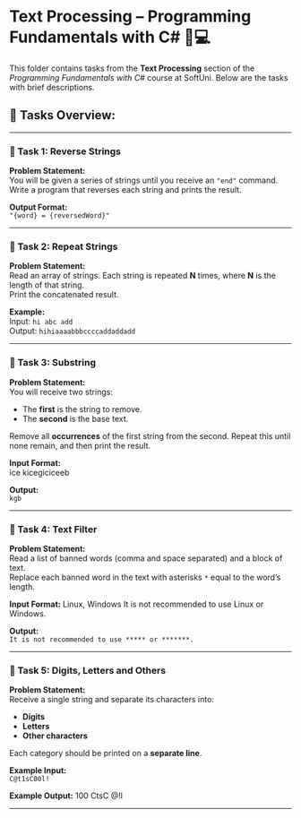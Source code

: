 # Text Processing – Programming Fundamentals with C# 🧑💻

This folder contains tasks from the **Text Processing** section of the _Programming Fundamentals with C#_ course at SoftUni. Below are the tasks with brief descriptions.

## 🔧 Tasks Overview:

---

### 📝 Task 1: Reverse Strings  
**Problem Statement:**  
You will be given a series of strings until you receive an `"end"` command.  
Write a program that reverses each string and prints the result.

**Output Format:**  
`"{word} = {reversedWord}"`

---

### 📝 Task 2: Repeat Strings  
**Problem Statement:**  
Read an array of strings. Each string is repeated **N** times, where **N** is the length of that string.  
Print the concatenated result.

**Example:**  
Input: `hi abc add`  
Output: `hihiaaaabbbccccaddaddadd`

---

### 📝 Task 3: Substring  
**Problem Statement:**  
You will receive two strings:
- The **first** is the string to remove.
- The **second** is the base text.

Remove all **occurrences** of the first string from the second. Repeat this until none remain, and then print the result.

**Input Format:**  
ice
kicegiciceeb

**Output:**  
`kgb`

---

### 📝 Task 4: Text Filter  
**Problem Statement:**  
Read a list of banned words (comma and space separated) and a block of text.  
Replace each banned word in the text with asterisks `*` equal to the word’s length.

**Input Format:**
Linux, Windows
It is not recommended to use Linux or Windows.

**Output:**  
`It is not recommended to use ***** or *******.`

---

### 📝 Task 5: Digits, Letters and Others  
**Problem Statement:**  
Receive a single string and separate its characters into:
- **Digits**
- **Letters**
- **Other characters**

Each category should be printed on a **separate line**.

**Example Input:**  
`C@t1sC00l!`

**Example Output:**
100
CtsC
@!l

---

